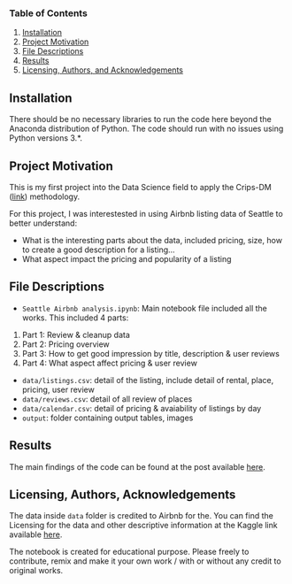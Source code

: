 
### Table of Contents

1. [Installation](#installation)
2. [Project Motivation](#motivation)
3. [File Descriptions](#files)
4. [Results](#results)
5. [Licensing, Authors, and Acknowledgements](#licensing)

## Installation <a name="installation"></a>

There should be no necessary libraries to run the code here beyond the Anaconda distribution of Python.  The code should run with no issues using Python versions 3.*.

## Project Motivation<a name="motivation"></a>

This is my first project into the Data Science field to apply the Crips-DM ([link](https://en.wikipedia.org/wiki/Cross-industry_standard_process_for_data_mining)) methodology.

For this project, I was interestested in using Airbnb listing data of Seattle to better understand:
- What is the interesting parts about the data, included pricing, size, how to create a good description for a listing...
- What aspect impact the pricing and popularity of a listing


## File Descriptions <a name="files"></a>

- `Seattle Airbnb analysis.ipynb`: Main notebook file included all the works. This included 4 parts:
1. Part 1: Review & cleanup data
2. Part 2: Pricing overview
3. Part 3: How to get good impression by title, description & user reviews
4. Part 4: What aspect affect pricing & user review
- `data/listings.csv`: detail of the listing, include detail of rental, place, pricing, user review
- `data/reviews.csv`: detail of all review of places
- `data/calendar.csv`: detail of pricing & avaiability of listings by day
- `output`: folder containing output tables, images

## Results<a name="results"></a>

The main findings of the code can be found at the post available [here](https://medium.com/@bestoneguy/how-to-create-a-best-listing-on-airbnb-a-study-from-seattle-airbnb-listing-data-9055d4b92be3).

## Licensing, Authors, Acknowledgements<a name="licensing"></a>

The data inside `data` folder is credited to Airbnb for the. You can find the Licensing for the data and other descriptive information at the Kaggle link available [here](https://www.kaggle.com/airbnb/seattle). 

The notebook is created for educational purpose. Please freely to contribute, remix and make it your own work / with or without any credit to original works.

